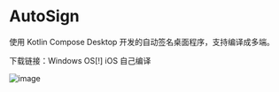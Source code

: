 # AutoSign
使用 Kotlin Compose Desktop 开发的自动签名桌面程序，支持编译成多端。

下载链接：Windows OS[!] iOS 自己编译

![image](https://github.com/luckylxyang/AutoSign/assets/23414436/b1619230-3824-4a00-9989-e1764130117c)

